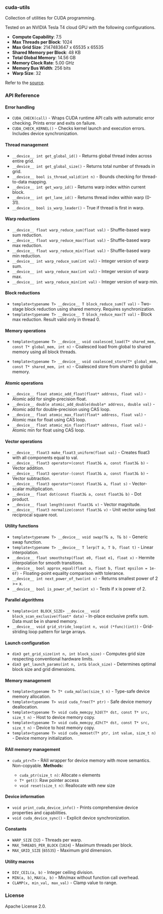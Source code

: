 ### cuda-utils

Collection of utilities for CUDA programming.

Tested on an NVIDIA Tesla T4 cloud GPU with the following configurations.

- **Compute Capability**: 7.5
- **Max Threads per Block**: 1024
- **Max Grid Size**: 2147483647 x 65535 x 65535
- **Shared Memory per Block**: 48 KB
- **Total Global Memory**: 14.56 GB
- **Memory Clock Rate**: 5.00 GHz
- **Memory Bus Width**: 256 bits
- **Warp Size**: 32

Refer to the [source](/cutils.cuh).

### API Reference

#### Error handling

- `CUDA_CHECK(call)` - Wraps CUDA runtime API calls with automatic error checking. Prints error and exits on failure.
- `CUDA_CHECK_KERNEL()` - Checks kernel launch and execution errors. Includes device synchronization.

#### Thread management

- `__device__ int get_global_id()` - Returns global thread index across entire grid.
- `__device__ int get_global_size()` - Returns total number of threads in grid.
- `__device__ bool is_thread_valid(int n)` - Bounds checking for thread-to-data mapping.
- `__device__ int get_warp_id()` - Returns warp index within current block.
- `__device__ int get_lane_id()` - Returns thread index within warp (0-31).
- `__device__ bool is_warp_leader()` - True if thread is first in warp.

#### Warp reductions

- `__device__ float warp_reduce_sum(float val)` - Shuffle-based warp sum reduction.
- `__device__ float warp_reduce_max(float val)` - Shuffle-based warp max reduction.
- `__device__ float warp_reduce_min(float val)` - Shuffle-based warp min reduction.
- `__device__ int warp_reduce_sum(int val)` - Integer version of warp sum.
- `__device__ int warp_reduce_max(int val)` - Integer version of warp max.
- `__device__ int warp_reduce_min(int val)` - Integer version of warp min.

#### Block reductions

- `template<typename T> __device__ T block_reduce_sum(T val)` - Two-stage block reduction using shared memory. Requires synchronization.
- `template<typename T> __device__ T block_reduce_max(T val)` - Block max reduction. Result valid only in thread 0.

#### Memory operations

- `template<typename T> __device__ void coalesced_load(T* shared_mem, const T* global_mem, int n)` - Coalesced load from global to shared memory using all block threads.

- `template<typename T> __device__ void coalesced_store(T* global_mem, const T* shared_mem, int n)` - Coalesced store from shared to global memory.

#### Atomic operations

- `__device__ float atomic_add_float(float* address, float val)` - Atomic add for single-precision float.
- `__device__ double atomic_add_double(double* address, double val)` - Atomic add for double-precision using CAS loop.
- `__device__ float atomic_max_float(float* address, float val)` - Atomic max for float using CAS loop.
- `__device__ float atomic_min_float(float* address, float val)` - Atomic min for float using CAS loop.

#### Vector operations

- `__device__ float3 make_float3_uniform(float val)` - Creates float3 with all components equal to val.
- `__device__ float3 operator+(const float3& a, const float3& b)` - Vector addition.
- `__device__ float3 operator-(const float3& a, const float3& b)` - Vector subtraction.
- `__device__ float3 operator*(const float3& a, float s)` - Vector-scalar multiplication.
- `__device__ float dot(const float3& a, const float3& b)` - Dot product.
- `__device__ float length(const float3& v)` - Vector magnitude.
- `__device__ float3 normalize(const float3& v)` - Unit vector using fast reciprocal square root.

#### Utility functions

- `template<typename T> __device__ void swap(T& a, T& b)` - Generic swap function.
- `template<typename T> __device__ T lerp(T a, T b, float t)` - Linear interpolation.
- `__device__ float smoothstep(float e0, float e1, float x)` - Hermite interpolation for smooth transitions.
- `__device__ bool approx_equal(float a, float b, float epsilon = 1e-6f)` - Floating-point equality comparison with tolerance.
- `__device__ int next_power_of_two(int x)` - Returns smallest power of 2 >= x.
- `__device__ bool is_power_of_two(int x)` - Tests if x is power of 2.

#### Parallel algorithms

- `template<int BLOCK_SIZE> __device__ void block_scan_exclusive(float* data)` - In-place exclusive prefix sum. Data must be in shared memory.
- `__device__ void grid_stride_loop(int n, void (*func)(int))` - Grid-striding loop pattern for large arrays.

#### Launch configuration

- `dim3 get_grid_size(int n, int block_size)` - Computes grid size respecting conventional hardware limits.
- `dim3 get_launch_params(int n, int& block_size)` - Determines optimal block size and grid dimensions.

#### Memory management

- `template<typename T> T* cuda_malloc(size_t n)` - Type-safe device memory allocation.
- `template<typename T> void cuda_free(T* ptr)` - Safe device memory deallocation.
- `template<typename T> void cuda_memcpy_h2d(T* dst, const T* src, size_t n)` - Host to device memory copy.
- `template<typename T> void cuda_memcpy_d2h(T* dst, const T* src, size_t n)` - Device to host memory copy.
- `template<typename T> void cuda_memset(T* ptr, int value, size_t n)` - Device memory initialization.

#### RAII memory management

- `cuda_ptr<T>` - RAII wrapper for device memory with move semantics. Non-copyable.
  **Methods:**

  - `cuda_ptr(size_t n)`: Allocate `n` elements
  - `T* get()`: Raw pointer access
  - `void reset(size_t n)`: Reallocate with new size

#### Device information

- `void print_cuda_device_info()` - Prints comprehensive device properties and capabilities.
- `void cuda_device_sync()` - Explicit device synchronization.

#### Constants

- `WARP_SIZE` (`32`) - Threads per warp.
- `MAX_THREADS_PER_BLOCK` (`1024`) - Maximum threads per block.
- `MAX_GRID_SIZE` (`65535`) - Maximum grid dimension.

#### Utility macros

- `DIV_CEIL(a, b)` - Integer ceiling division.
- `MIN(a, b)`, `MAX(a, b)` - Min/max without function call overhead.
- `CLAMP(x, min_val, max_val)` - Clamp value to range.

### License

Apache License 2.0.
